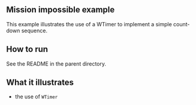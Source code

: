 Mission impossible example
--------------------------

This example illustrates the use of a WTimer to implement a simple
count-down sequence.

How to run
----------

See the README in the parent directory.

What it illustrates
-------------------

- the use of `WTimer`
